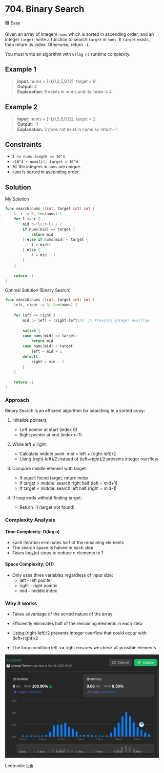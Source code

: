 # 704. Binary Search

🟩 Easy

Given an array of integers `nums` which is sorted in ascending order, and an integer `target`, write a function to search `target` in `nums`. If `target` exists, then return its index. Otherwise, return `-1`.

You must write an algorithm with `O(log n)` runtime complexity.

## Example 1

> **Input**: nums = [-1,0,3,5,9,12], target = 9 \
> **Output**: 4 \
> **Explanation**: 9 exists in nums and its index is 4

## Example 2

> **Input**: nums = [-1,0,3,5,9,12], target = 2 \
> **Output**: -1 \
> **Explanation**: 2 does not exist in nums so return -1

## Constraints

* `1 <= nums.length <= 10^4`
* `-10^4 < nums[i], target < 10^4`
* All the integers in `nums` are unique.
* `nums` is sorted in ascending order.

## Solution

My Solution

```go
func search(nums []int, target int) int {
    l, r := 0, len(nums)-1
    for l <= r {
        mid := l+(r-l) / 2
        if nums[mid] == target {
            return mid
        } else if nums[mid] < target {
            l = mid+1
        } else {
            r = mid - 1
        }
    }

    return -1
}
```

Optimal Solution (Binary Search)

```go
func search(nums []int, target int) int {
    left, right := 0, len(nums)-1
    
    for left <= right {
        mid := left + (right-left)/2  // Prevents integer overflow
        
        switch {
        case nums[mid] == target:
            return mid
        case nums[mid] < target:
            left = mid + 1
        default:
            right = mid - 1
        }
    }
    
    return -1
}
```

### Approach

Binary Search is an efficient algorithm for searching in a sorted array:

1. Initialize pointers:
   * Left pointer at start (index 0)
   * Right pointer at end (index n-1)

2. While left ≤ right:
   * Calculate middle point: mid = left + (right-left)/2
   * Using (right-left)/2 instead of (left+right)/2 prevents integer overflow

3. Compare middle element with target:
   * If equal: found target, return index
   * If target > middle: search right half (left = mid+1)
   * If target < middle: search left half (right = mid-1)

4. If loop ends without finding target:
   * Return -1 (target not found)

### Complexity Analysis

#### Time Complexity: O(log n)

* Each iteration eliminates half of the remaining elements
* The search space is halved in each step
* Takes log₂(n) steps to reduce n elements to 1

#### Space Complexity: O(1)

* Only uses three variables regardless of input size:
  * left - left pointer
  * right - right pointer
  * mid - middle index

### Why it works

* Takes advantage of the sorted nature of the array

* Efficiently eliminates half of the remaining elements in each step

* Using (right-left)/2 prevents integer overflow that could occur with (left+right)/2

* The loop condition left <= right ensures we check all possible elements

![result](704.png)

Leetcode: [link](https://leetcode.com/problems/binary-search/description/)
